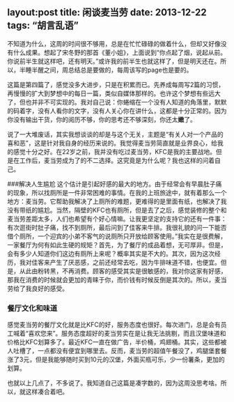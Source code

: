 layout:post
title: 闲谈麦当劳
date: 2013-12-22
tags: “胡言乱语”
---

不知道为什么，这周的时间很不够用，总是在忙忙碌碌的做着什么，但却又好像没有什么成果。想起了宋冬野的那首《董小姐》，上面说到“你点起了烟，说起从前。你说前半生就这样吧，还有明天。”或许我的前半生也就这样了，但是明天还在。所以，半睡半醒之间，周总结总是要做的，每周该写的page也是要的。

这篇是第四篇了，感觉没多大进步，只是在积累而已。先养成每周写2篇的习惯，再慢慢的扩大到梦想中的每日一篇，类似自媒体那样的。也许这个梦想有些远大了，但也并非不可实现的。我对自己说：你蜷缩在一个没有人知道的角落里，默默的码着字，没有人看你的文字，没有人关心你在讲什么，这都是十分正常的。因为你没有输出干货，你的阅历不够，你的思考还不够深刻，你还太**嫩**了。

说了一大堆废话，其实我想谈谈的却是与这个无关，主题是“有关人对一个产品的喜和恶”，这是针对我自身的经历来说的。我觉得麦当劳简直就是业界良心，给我的感觉十分之好。在22岁之前，我并没有吃过麦当劳，KFC是我的主要战地。但是在工作后，麦当劳成为了的不二选择。这究竟是为什么呢？我也这样的问着自己。

###解决人生尴尬
这个估计是引起好感的最大的地方。由于经常会有早晨肚子痛的现象，所以找厕所是一件非常困难的事情。在我的上班旅途中，就有着那么一个地方：麦当劳。它帮助我解决了上厕所的难题，更难得的是里面有纸，也解决了我没有带纸的尴尬。当然，隔壁的KFC也有厕所，但是去了之后，感觉装修的整个和麦当劳差距太多，人们也希望有个好心情嘛。让我更坚定的支持它的还有一件事：有次逛街时肚子痛，找不到厕所，最后问到了佳客来牛排。我很礼貌的问一下能否借个厕所，一个迎宾的小弟不客气的说厕所只开放给顾客使用。”我实在是很费解，一家餐厅为何有如此生硬的规矩？首先，为了餐厅的成品着想，无可厚非。但是，会有多少人知道你们这边有厕所上来呢？概率其实是不大的。其次，因为这次经历，我对佳客来产生了厌恶感，之前还经常去吃，因为牛排味道不错，也便宜。但是，从此由粉转黑，不再消费。顾客的感受其实是很敏感的，我对你这家有好感，那我在消费的时候就会更加的青睐于你，而价钱有时候反倒是其次的。所以，麦当劳给了我良好的感受。

### 餐厅文化和味道
感觉麦当劳的餐厅文化就是比KFC的好，服务态度也很好。每次进门，总是会有员工喊着“喜欢您来”。服务态度超好的麦当劳实在是让我无法挑剔，而且汉堡味道和价格比KFC划算多了。最近KFC一直在做广告，半价桶，鸡翅桶。其实，这些都被人吐槽了，一点都没有便宜到哪里去。反而，麦当劳的超值午餐没了，鸡腿堡套餐涨了3元，但是我能够随时买到10元的汉堡，外面买瓶可乐，少一份薯条，更加的划算。

也就以上几点了，不多说了。我知道自己这篇是凑字数的，因为这周没思考啥。所以，就这样凑合着吧。